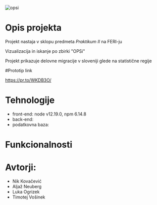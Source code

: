 ![opsi](https://gitlab.com/neuberg/opsi/-/blob/master/frontend/opsi/img/opsidark.png)

# Opis projekta

Projekt nastaja v sklopu predmeta _Praktikum II_ na FERI-ju

Vizualizacija in iskanje po zbirki "OPSi"
    
Projekt prikazuje delovne migracije v sloveniji glede na statistične regije

#Prototip link

https://pr.to/WKDB3O/

# Tehnologije

- front-end: node v12.19.0, npm 6.14.8
- back-end:
- podatkovna baza:

# Funkcionalnosti

# Avtorji:
- Nik Kovačević
- Aljaž Neuberg
- Luka Ogrizek
- Timotej Vošinek




